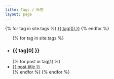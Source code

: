 ```yaml
---
title: Tags / 标签
layout: page
---
```


<div id='tag_cloud'>
{% for tag in site.tags %}
<a href="#{{ tag[0] }}" title="{{ tag[0] }}" rel="{{ tag[1].size }}">{{ tag[0] }}</a>
{% endfor %}
</div>

<ul class="nav-unstyled">
{% for tag in site.tags %}
  <li class="" id="{{ tag[0] }}"><h3>{{ tag[0] }}</h3></li></hr>
{% for post in tag[1] %}
  <li class="">
  <a href="{{ post.url }}" title="{{ post.title }}">{{ post.title }}</a>
  </li>
{% endfor %}
{% endfor %}
</ul>

<script src="/static/javascript/jquery.tagcloud.js" type="text/javascript" charset="utf-8"></script> 
<script language="javascript">
$.fn.tagcloud.defaults = {
    size: {start: 1, end: 1, unit: 'em'},
      color: {start: '#f8e0e6', end: '#ff3333'}
};

$(function () {
    $('#tag_cloud a').tagcloud();
});
</script>